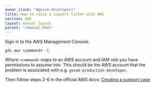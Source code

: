 ```yaml
---
owner_slack: "#govuk-developers"
title: How to raise a support ticket with AWS
section: AWS
layout: manual_layout
parent: "/manual.html"
---
```


Sign in to the AWS Management Console.

`gds aws <command> -l`

Where `<command>` maps to an AWS account and IAM role you have permissions to assume into. This should be the AWS account that the problem is associated with e.g. `govuk-production-developer`.

Then follow steps 2-6 in the official AWS docs: [Creating a support case](https://docs.aws.amazon.com/awssupport/latest/user/case-management.html#creating-a-support-case)
